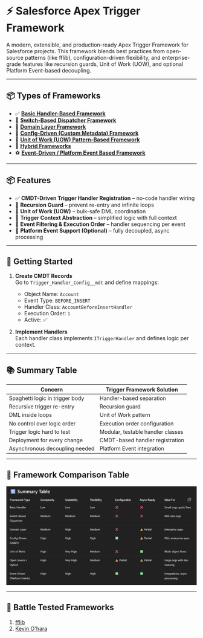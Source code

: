 # ⚡ Salesforce Apex Trigger Framework

A modern, extensible, and production-ready Apex Trigger Framework for Salesforce projects. This framework blends best practices from open-source patterns (like fflib), configuration-driven flexibility, and enterprise-grade features like recursion guards, Unit of Work (UOW), and optional Platform Event-based decoupling.

---

## 📦 Types of Frameworks

- ✅ [**Basic Handler-Based Framework**](https://github.com/iamSoham01/Apex-Trigger-Framework/tree/main/force-app/main/default/classes/Basic-Handler-Based-Framework)
- 🔁 [**Switch-Based Dispatcher Framework**](https://github.com/iamSoham01/Apex-Trigger-Framework/tree/main/force-app/main/default/classes/Switch-Based-Dispatcher-Framework)
- 🧱 [**Domain Layer Framework**](https://github.com/iamSoham01/Apex-Trigger-Framework/tree/main/force-app/main/default/classes/Domain-Layer-Framework)
- 🧠 [**Config-Driven (Custom Metadata) Framework**](https://github.com/iamSoham01/Apex-Trigger-Framework/tree/main/force-app/main/default/classes/Config-Driven-(Custom-Metadata)-Framework)
- 🔄 [**Unit of Work (UOW) Pattern-Based Framework**](https://github.com/iamSoham01/Apex-Trigger-Framework/tree/main/force-app/main/default/classes/UnitOfWork-Framework)
- 🔔 [**Hybrid Frameworks**](https://github.com/iamSoham01/Apex-Trigger-Framework/tree/main/force-app/main/default/classes/Hybrid-Apex-Trigger-Framework)
- ⚽ [**Event-Driven / Platform Event Based Framework**](https://github.com/iamSoham01/Apex-Trigger-Framework/tree/main/force-app/main/default/classes/Event-Driven-Trigger-Framework)

---

## 📦 Features

- ✅ **CMDT-Driven Trigger Handler Registration** – no-code handler wiring
- 🔁 **Recursion Guard** – prevent re-entry and infinite loops
- 🧱 **Unit of Work (UOW)** – bulk-safe DML coordination
- 🧠 **Trigger Context Abstraction** – simplified logic with full context
- 🔄 **Event Filtering & Execution Order** – handler sequencing per event
- 🔔 **Platform Event Support (Optional)** – fully decoupled, async processing

---

## 🚀 Getting Started

1. **Create CMDT Records**  
   Go to `Trigger_Handler_Config__mdt` and define mappings:
   - Object Name: `Account`
   - Event Type: `BEFORE_INSERT`
   - Handler Class: `AccountBeforeInsertHandler`
   - Execution Order: `1`
   - Active: ✅

2. **Implement Handlers**  
   Each handler class implements `ITriggerHandler` and defines logic per context.

---

## 📚 Summary Table

| Concern                         | Trigger Framework Solution        |
| ------------------------------- | --------------------------------- |
| Spaghetti logic in trigger body | Handler-based separation          |
| Recursive trigger re-entry      | Recursion guard                   |
| DML inside loops                | Unit of Work pattern              |
| No control over logic order     | Execution order configuration     |
| Trigger logic hard to test      | Modular, testable handler classes |
| Deployment for every change     | CMDT-based handler registration   |
| Asynchronous decoupling needed  | Platform Event integration        |


---

## 🧭 Framework Comparison Table

![Trigger Framework Coparison](framework-comparison.png)


---

## 🧪 Battle Tested Frameworks
1. [fflib](https://github.com/mattlacey/fflib-apex-common)
2. [Kevin O'hara](https://github.com/kevinohara80/sfdc-trigger-framework)
